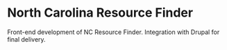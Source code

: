 # North Carolina Resource Finder
Front-end development of NC Resource Finder. Integration with Drupal for final delivery. 